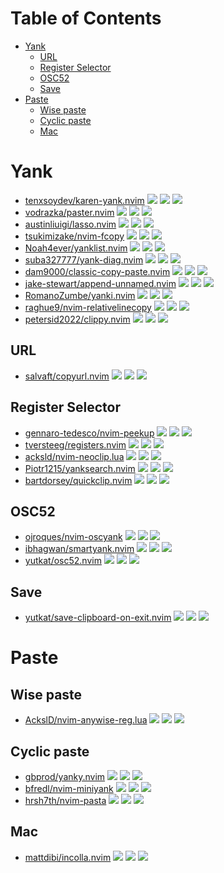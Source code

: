 # Table of Contents

<!-- toc -->

- [Yank](#yank)
  * [URL](#url)
  * [Register Selector](#register-selector)
  * [OSC52](#osc52)
  * [Save](#save)
- [Paste](#paste)
  * [Wise paste](#wise-paste)
  * [Cyclic paste](#cyclic-paste)
  * [Mac](#mac)

<!-- tocstop -->

# Yank

- [tenxsoydev/karen-yank.nvim](https://github.com/tenxsoydev/karen-yank.nvim) ![](https://img.shields.io/github/stars/tenxsoydev/karen-yank.nvim) ![](https://img.shields.io/github/last-commit/tenxsoydev/karen-yank.nvim) ![](https://img.shields.io/github/commit-activity/y/tenxsoydev/karen-yank.nvim)
- [vodrazka/paster.nvim](https://github.com/vodrazka/paster.nvim) ![](https://img.shields.io/github/stars/vodrazka/paster.nvim) ![](https://img.shields.io/github/last-commit/vodrazka/paster.nvim) ![](https://img.shields.io/github/commit-activity/y/vodrazka/paster.nvim)
- [austinliuigi/lasso.nvim](https://github.com/austinliuigi/lasso.nvim) ![](https://img.shields.io/github/stars/austinliuigi/lasso.nvim) ![](https://img.shields.io/github/last-commit/austinliuigi/lasso.nvim) ![](https://img.shields.io/github/commit-activity/y/austinliuigi/lasso.nvim)
- [tsukimizake/nvim-fcopy](https://github.com/tsukimizake/nvim-fcopy) ![](https://img.shields.io/github/stars/tsukimizake/nvim-fcopy) ![](https://img.shields.io/github/last-commit/tsukimizake/nvim-fcopy) ![](https://img.shields.io/github/commit-activity/y/tsukimizake/nvim-fcopy)
- [Noah4ever/yanklist.nvim](https://github.com/Noah4ever/yanklist.nvim) ![](https://img.shields.io/github/stars/Noah4ever/yanklist.nvim) ![](https://img.shields.io/github/last-commit/Noah4ever/yanklist.nvim) ![](https://img.shields.io/github/commit-activity/y/Noah4ever/yanklist.nvim)
- [suba327777/yank-diag.nvim](https://github.com/suba327777/yank-diag.nvim) ![](https://img.shields.io/github/stars/suba327777/yank-diag.nvim) ![](https://img.shields.io/github/last-commit/suba327777/yank-diag.nvim) ![](https://img.shields.io/github/commit-activity/y/suba327777/yank-diag.nvim)
- [dam9000/classic-copy-paste.nvim](https://github.com/dam9000/classic-copy-paste.nvim) ![](https://img.shields.io/github/stars/dam9000/classic-copy-paste.nvim) ![](https://img.shields.io/github/last-commit/dam9000/classic-copy-paste.nvim) ![](https://img.shields.io/github/commit-activity/y/dam9000/classic-copy-paste.nvim)
- [jake-stewart/append-unnamed.nvim](https://github.com/jake-stewart/append-unnamed.nvim) ![](https://img.shields.io/github/stars/jake-stewart/append-unnamed.nvim) ![](https://img.shields.io/github/last-commit/jake-stewart/append-unnamed.nvim) ![](https://img.shields.io/github/commit-activity/y/jake-stewart/append-unnamed.nvim)
- [RomanoZumbe/yanki.nvim](https://github.com/RomanoZumbe/yanki.nvim) ![](https://img.shields.io/github/stars/RomanoZumbe/yanki.nvim) ![](https://img.shields.io/github/last-commit/RomanoZumbe/yanki.nvim) ![](https://img.shields.io/github/commit-activity/y/RomanoZumbe/yanki.nvim)
- [raghue9/nvim-relativelinecopy](https://github.com/raghue9/nvim-relativelinecopy) ![](https://img.shields.io/github/stars/raghue9/nvim-relativelinecopy) ![](https://img.shields.io/github/last-commit/raghue9/nvim-relativelinecopy) ![](https://img.shields.io/github/commit-activity/y/raghue9/nvim-relativelinecopy)
- [petersid2022/clippy.nvim](https://github.com/petersid2022/clippy.nvim) ![](https://img.shields.io/github/stars/petersid2022/clippy.nvim) ![](https://img.shields.io/github/last-commit/petersid2022/clippy.nvim) ![](https://img.shields.io/github/commit-activity/y/petersid2022/clippy.nvim)

## URL

- [salvaft/copyurl.nvim](https://github.com/salvaft/copyurl.nvim) ![](https://img.shields.io/github/stars/salvaft/copyurl.nvim) ![](https://img.shields.io/github/last-commit/salvaft/copyurl.nvim) ![](https://img.shields.io/github/commit-activity/y/salvaft/copyurl.nvim)

## Register Selector

- [gennaro-tedesco/nvim-peekup](https://github.com/gennaro-tedesco/nvim-peekup) ![](https://img.shields.io/github/stars/gennaro-tedesco/nvim-peekup) ![](https://img.shields.io/github/last-commit/gennaro-tedesco/nvim-peekup) ![](https://img.shields.io/github/commit-activity/y/gennaro-tedesco/nvim-peekup)
- [tversteeg/registers.nvim](https://github.com/tversteeg/registers.nvim) ![](https://img.shields.io/github/stars/tversteeg/registers.nvim) ![](https://img.shields.io/github/last-commit/tversteeg/registers.nvim) ![](https://img.shields.io/github/commit-activity/y/tversteeg/registers.nvim)
- [acksld/nvim-neoclip.lua](https://github.com/AckslD/nvim-neoclip.lua) ![](https://img.shields.io/github/stars/acksld/nvim-neoclip.lua) ![](https://img.shields.io/github/last-commit/acksld/nvim-neoclip.lua) ![](https://img.shields.io/github/commit-activity/y/acksld/nvim-neoclip.lua)
- [Piotr1215/yanksearch.nvim](https://github.com/Piotr1215/yanksearch.nvim) ![](https://img.shields.io/github/stars/Piotr1215/yanksearch.nvim) ![](https://img.shields.io/github/last-commit/Piotr1215/yanksearch.nvim) ![](https://img.shields.io/github/commit-activity/y/Piotr1215/yanksearch.nvim)
- [bartdorsey/quickclip.nvim](https://github.com/bartdorsey/quickclip.nvim) ![](https://img.shields.io/github/stars/bartdorsey/quickclip.nvim) ![](https://img.shields.io/github/last-commit/bartdorsey/quickclip.nvim) ![](https://img.shields.io/github/commit-activity/y/bartdorsey/quickclip.nvim)

## OSC52

- [ojroques/nvim-oscyank](https://github.com/ojroques/nvim-oscyank) ![](https://img.shields.io/github/stars/ojroques/nvim-oscyank) ![](https://img.shields.io/github/last-commit/ojroques/nvim-oscyank) ![](https://img.shields.io/github/commit-activity/y/ojroques/nvim-oscyank)
- [ibhagwan/smartyank.nvim](https://github.com/ibhagwan/smartyank.nvim) ![](https://img.shields.io/github/stars/ibhagwan/smartyank.nvim) ![](https://img.shields.io/github/last-commit/ibhagwan/smartyank.nvim) ![](https://img.shields.io/github/commit-activity/y/ibhagwan/smartyank.nvim)
- [yutkat/osc52.nvim](https://github.com/yutkat/osc52.nvim) ![](https://img.shields.io/github/stars/yutkat/osc52.nvim) ![](https://img.shields.io/github/last-commit/yutkat/osc52.nvim) ![](https://img.shields.io/github/commit-activity/y/yutkat/osc52.nvim)

## Save

- [yutkat/save-clipboard-on-exit.nvim](https://github.com/yutkat/save-clipboard-on-exit.nvim) ![](https://img.shields.io/github/stars/yutkat/save-clipboard-on-exit.nvim) ![](https://img.shields.io/github/last-commit/yutkat/save-clipboard-on-exit.nvim) ![](https://img.shields.io/github/commit-activity/y/yutkat/save-clipboard-on-exit.nvim)

# Paste

## Wise paste

- [AckslD/nvim-anywise-reg.lua](https://github.com/AckslD/nvim-anywise-reg.lua) ![](https://img.shields.io/github/stars/AckslD/nvim-anywise-reg.lua) ![](https://img.shields.io/github/last-commit/AckslD/nvim-anywise-reg.lua) ![](https://img.shields.io/github/commit-activity/y/AckslD/nvim-anywise-reg.lua)

## Cyclic paste

- [gbprod/yanky.nvim](https://github.com/gbprod/yanky.nvim) ![](https://img.shields.io/github/stars/gbprod/yanky.nvim) ![](https://img.shields.io/github/last-commit/gbprod/yanky.nvim) ![](https://img.shields.io/github/commit-activity/y/gbprod/yanky.nvim)
- [bfredl/nvim-miniyank](https://github.com/bfredl/nvim-miniyank) ![](https://img.shields.io/github/stars/bfredl/nvim-miniyank) ![](https://img.shields.io/github/last-commit/bfredl/nvim-miniyank) ![](https://img.shields.io/github/commit-activity/y/bfredl/nvim-miniyank)
- [hrsh7th/nvim-pasta](https://github.com/hrsh7th/nvim-pasta) ![](https://img.shields.io/github/stars/hrsh7th/nvim-pasta) ![](https://img.shields.io/github/last-commit/hrsh7th/nvim-pasta) ![](https://img.shields.io/github/commit-activity/y/hrsh7th/nvim-pasta)

## Mac

- [mattdibi/incolla.nvim](https://github.com/mattdibi/incolla.nvim) ![](https://img.shields.io/github/stars/mattdibi/incolla.nvim) ![](https://img.shields.io/github/last-commit/mattdibi/incolla.nvim) ![](https://img.shields.io/github/commit-activity/y/mattdibi/incolla.nvim)
